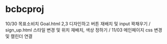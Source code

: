 # bcbcproj
10/30 목표소비치 Goal.html 2,3 디자인하고 버튼 재배치 및 input 꽉채우기
/
sign_up.html 스타일 변경 및 위치 재배치,  색상 정하기
/
11/03
메인페이지 css 변경 및 캘린더 연결
